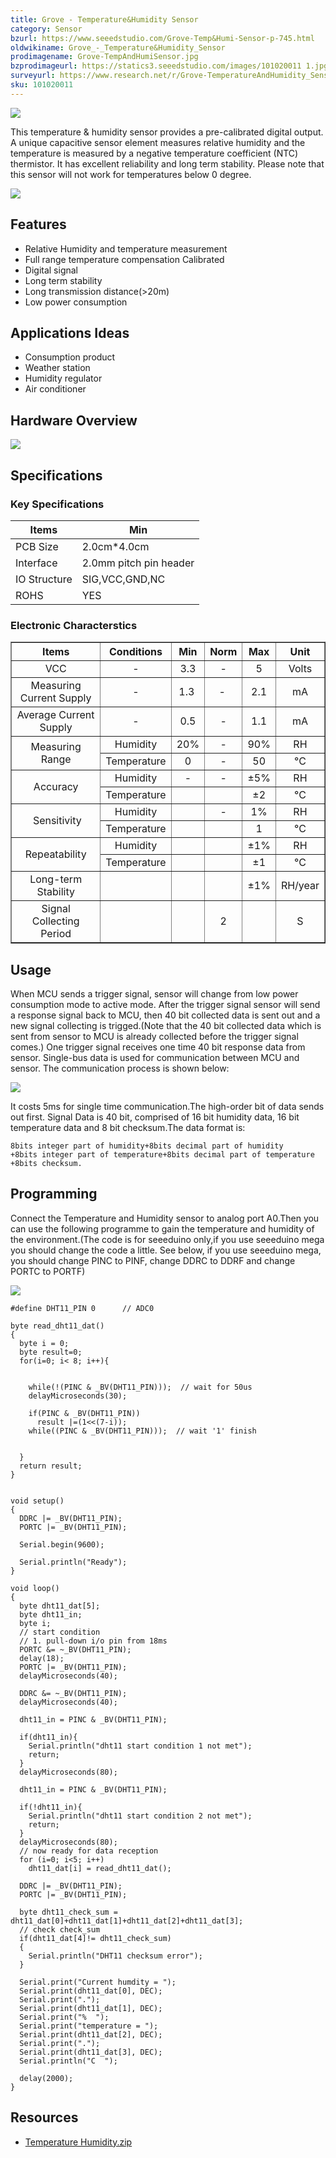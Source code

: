 ```yaml
---
title: Grove - Temperature&Humidity Sensor
category: Sensor
bzurl: https://www.seeedstudio.com/Grove-Temp&Humi-Sensor-p-745.html
oldwikiname: Grove_-_Temperature&Humidity_Sensor
prodimagename: Grove-TempAndHumiSensor.jpg
bzprodimageurl: https://statics3.seeedstudio.com/images/101020011 1.jpg
surveyurl: https://www.research.net/r/Grove-TemperatureAndHumidity_Sensor
sku: 101020011
---
```


![](https://github.com/SeeedDoc/WikiMigrationSync/raw/master/docs/assets/Grove-TemperatureAndHumidity_Sensor/img/Grove-TempAndHumiSensor.jpg)

This temperature & humidity sensor provides a pre-calibrated digital output. A unique capacitive sensor element measures relative humidity and the temperature is measured by a negative temperature coefficient (NTC) thermistor. It has excellent reliability and long term stability. Please note that this sensor will not work for temperatures below 0 degree.

[![](https://github.com/SeeedDoc/WikiMigrationSync/raw/master/docs/assets/common/Get_One_Now_Banner.png)](https://www.seeedstudio.com/Grove-Temp%26Humi-Sensor-p-745.html)



Features
--------

-   Relative Humidity and temperature measurement
-   Full range temperature compensation Calibrated
-   Digital signal
-   Long term stability
-   Long transmission distance(>20m)
-   Low power consumption

Applications Ideas
------------------

-   Consumption product
-   Weather station
-   Humidity regulator
-   Air conditioner

Hardware Overview
-----------------

![](https://github.com/SeeedDoc/WikiMigrationSync/raw/master/docs/assets/Grove-TemperatureAndHumidity_Sensor/img/Temp_Humi_sch.jpg)

Specifications
--------------

### Key Specifications

| Items        |   Min                  |
|--------------|------------------------|
| PCB Size     | 2.0cm*4.0cm            |
| Interface    | 2.0mm pitch pin header |
| IO Structure | SIG,VCC,GND,NC         |
| ROHS         | YES                    |

### Electronic Characterstics

<table border="1">
<tr>
<th>
Items
</th>
<th>
Conditions
</th>
<th>
Min
</th>
<th>
Norm
</th>
<th>
Max
</th>
<th>
Unit
</th>
</tr>
<tr align="center">
<td>
VCC
</td>
<td>
-
</td>
<td>
3.3
</td>
<td>
-
</td>
<td>
5
</td>
<td>
Volts
</td>
</tr>
<tr align="center">
<td>
Measuring Current Supply
</td>
<td>
-
</td>
<td>
1.3 
</td>
<td>
- 
</td>
<td>
2.1
</td>
<td>
mA
</td>
</tr>
<tr align="center">
<td>
Average Current Supply
</td>
<td>
-
</td>
<td>
0.5
</td>
<td>
-
</td>
<td>
1.1
</td>
<td>
mA
</td>
</tr>
<tr align="center">
<td rowspan="2">
Measuring Range
</td>
<td>
Humidity
</td>
<td>
20%
</td>
<td>
-
</td>
<td>
90%
</td>
<td>
RH
</td>
</tr>
<tr align="center">
<td>
Temperature
</td>
<td>
0
</td>
<td>
-
</td>
<td>
50
</td>
<td>
°C
</td>
</tr>
<tr align="center">
<td rowspan="2">
Accuracy
</td>
<td>
Humidity
</td>
<td>
-
</td>
<td>
-
</td>
<td>
±5%
</td>
<td>
RH
</td>
</tr>
<tr align="center">
<td>
Temperature
</td>
<td>
</td>
<td>
</td>
<td>
±2
</td>
<td>
°C
</td>
</tr>
<tr align="center">
<td rowspan="2">
 Sensitivity
</td>
<td>
Humidity
</td>
<td>
</td>
<td>
-
</td>
<td>
1%
</td>
<td>
RH
</td>
</tr>
<tr align="center">
<td>
Temperature
</td>
<td>
</td>
<td>
</td>
<td>
1
</td>
<td>
°C
</td>
</tr>
<tr align="center">
<td rowspan="2">
Repeatability
</td>
<td>
Humidity
</td>
<td>
</td>
<td>
</td>
<td>
±1%
</td>
<td>
RH
</td>
</tr>
<tr align="center">
<td>
Temperature
</td>
<td>
</td>
<td>
</td>
<td>
±1
</td>
<td>
°C
</td>
</tr>
<tr align="center">
<td>
Long-term Stability
</td>
<td>
</td>
<td>
</td>
<td>
</td>
<td>
±1%
</td>
<td>
RH/year
</td>
</tr>
<tr align="center">
<td>
Signal Collecting Period
</td>
<td>
</td>
<td>
</td>
<td>
2
</td>
<td>
</td>
<td>
S
</td>
</tr>
</table>

Usage
-----

When MCU sends a trigger signal, sensor will change from low power consumption mode to active mode. After the trigger signal sensor will send a response signal back to MCU, then 40 bit collected data is sent out and a new signal collecting is trigged.(Note that the 40 bit collected data which is sent from sensor to MCU is already collected before the trigger signal comes.) One trigger signal receives one time 40 bit response data from sensor. Single-bus data is used for communication between MCU and sensor.
The communication process is shown below:

![](https://github.com/SeeedDoc/WikiMigrationSync/raw/master/docs/assets/Grove-TemperatureAndHumidity_Sensor/img/Twig-Temperature_Humidity.jpg)

It costs 5ms for single time communication.The high-order bit of data sends out first. Signal Data is 40 bit, comprised of 16 bit humidity data, 16 bit temperature data and 8 bit checksum.The data format is:

    8bits integer part of humidity+8bits decimal part of humidity
    +8bits integer part of temperature+8bits decimal part of temperature
    +8bits checksum.

Programming
-----------

Connect the Temperature and Humidity sensor to analog port A0.Then you can use the following programme to gain the temperature and humidity of the environment.(The code is for seeeduino only,if you use seeeduino mega you should change the code a little. See below, if you use seeeduino mega, you should change PINC to PINF, change DDRC to DDRF and change PORTC to PORTF)

![](https://github.com/SeeedDoc/WikiMigrationSync/raw/master/docs/assets/Grove-TemperatureAndHumidity_Sensor/img/Temperature_Sensor.jpg)

```
#define DHT11_PIN 0      // ADC0
 
byte read_dht11_dat()
{
  byte i = 0;
  byte result=0;
  for(i=0; i< 8; i++){
 
 
    while(!(PINC & _BV(DHT11_PIN)));  // wait for 50us
    delayMicroseconds(30);
 
    if(PINC & _BV(DHT11_PIN)) 
      result |=(1<<(7-i));
    while((PINC & _BV(DHT11_PIN)));  // wait '1' finish
 
 
  }
  return result;
}
 
 
void setup()
{
  DDRC |= _BV(DHT11_PIN);
  PORTC |= _BV(DHT11_PIN);
 
  Serial.begin(9600);
 
  Serial.println("Ready");
}
 
void loop()
{
  byte dht11_dat[5];
  byte dht11_in;
  byte i;
  // start condition
  // 1. pull-down i/o pin from 18ms
  PORTC &= ~_BV(DHT11_PIN);
  delay(18);
  PORTC |= _BV(DHT11_PIN);
  delayMicroseconds(40);
 
  DDRC &= ~_BV(DHT11_PIN);
  delayMicroseconds(40);
 
  dht11_in = PINC & _BV(DHT11_PIN);
 
  if(dht11_in){
    Serial.println("dht11 start condition 1 not met");
    return;
  }
  delayMicroseconds(80);
 
  dht11_in = PINC & _BV(DHT11_PIN);
 
  if(!dht11_in){
    Serial.println("dht11 start condition 2 not met");
    return;
  }
  delayMicroseconds(80);
  // now ready for data reception
  for (i=0; i<5; i++)
    dht11_dat[i] = read_dht11_dat();
 
  DDRC |= _BV(DHT11_PIN);
  PORTC |= _BV(DHT11_PIN);
 
  byte dht11_check_sum = dht11_dat[0]+dht11_dat[1]+dht11_dat[2]+dht11_dat[3];
  // check check_sum
  if(dht11_dat[4]!= dht11_check_sum)
  {
    Serial.println("DHT11 checksum error");
  }
 
  Serial.print("Current humdity = ");
  Serial.print(dht11_dat[0], DEC);
  Serial.print(".");
  Serial.print(dht11_dat[1], DEC);
  Serial.print("%  ");
  Serial.print("temperature = ");
  Serial.print(dht11_dat[2], DEC);
  Serial.print(".");
  Serial.print(dht11_dat[3], DEC);
  Serial.println("C  ");
 
  delay(2000);
}
```

Resources
---------

-   [Temperature Humidity.zip](https://github.com/SeeedDoc/WikiMigrationSync/raw/master/docs/assets/Grove-TemperatureAndHumidity_Sensor/res/Temperature_Humidity.zip)


<!-- This Markdown file was created from http://www.seeedstudio.com/wiki/Grove_-_Temperature&Humidity_Sensor -->
